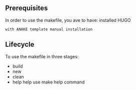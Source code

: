 ## Prerequisites
In order to use the makefile, you ave to have:
	installed HUGO

	with ANAKE template manual installation


## Lifecycle
To use the makefile in three stages:
- build
- new
- clean
- help 
help use make help command

